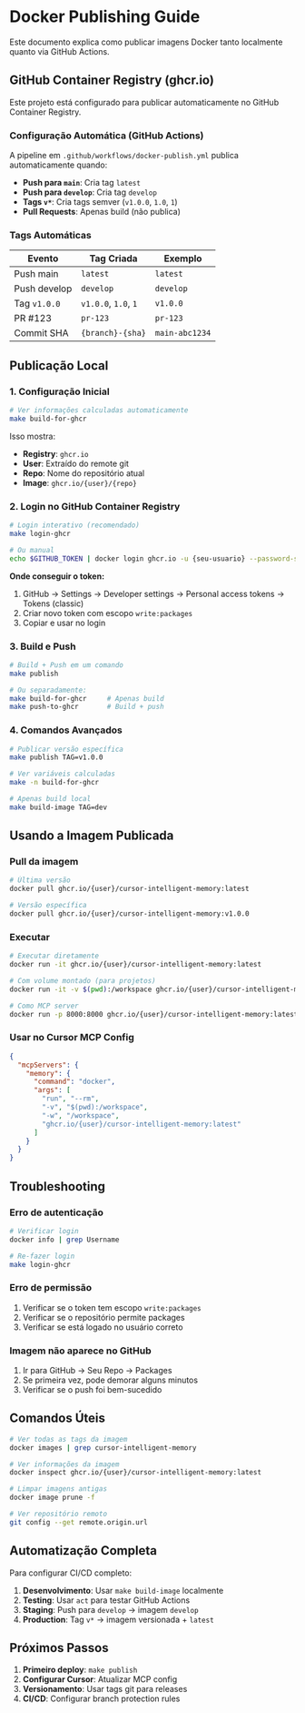 # Docker Publishing Guide

Este documento explica como publicar imagens Docker tanto localmente quanto via GitHub Actions.

## GitHub Container Registry (ghcr.io)

Este projeto está configurado para publicar automaticamente no GitHub Container Registry.

### Configuração Automática (GitHub Actions)

A pipeline em `.github/workflows/docker-publish.yml` publica automaticamente quando:

- **Push para `main`**: Cria tag `latest` 
- **Push para `develop`**: Cria tag `develop`
- **Tags `v*`**: Cria tags semver (`v1.0.0`, `1.0`, `1`)
- **Pull Requests**: Apenas build (não publica)

### Tags Automáticas

| Evento | Tag Criada | Exemplo |
|--------|------------|---------|
| Push main | `latest` | `latest` |
| Push develop | `develop` | `develop` |
| Tag `v1.0.0` | `v1.0.0`, `1.0`, `1` | `v1.0.0` |
| PR #123 | `pr-123` | `pr-123` |
| Commit SHA | `{branch}-{sha}` | `main-abc1234` |

## Publicação Local

### 1. Configuração Inicial

```bash
# Ver informações calculadas automaticamente
make build-for-ghcr
```

Isso mostra:
- **Registry**: `ghcr.io`
- **User**: Extraído do remote git
- **Repo**: Nome do repositório atual
- **Image**: `ghcr.io/{user}/{repo}`

### 2. Login no GitHub Container Registry

```bash
# Login interativo (recomendado)
make login-ghcr

# Ou manual
echo $GITHUB_TOKEN | docker login ghcr.io -u {seu-usuario} --password-stdin
```

**Onde conseguir o token:**
1. GitHub → Settings → Developer settings → Personal access tokens → Tokens (classic)
2. Criar novo token com escopo `write:packages`
3. Copiar e usar no login

### 3. Build e Push

```bash
# Build + Push em um comando
make publish

# Ou separadamente:
make build-for-ghcr     # Apenas build
make push-to-ghcr       # Build + push
```

### 4. Comandos Avançados

```bash
# Publicar versão específica
make publish TAG=v1.0.0

# Ver variáveis calculadas
make -n build-for-ghcr

# Apenas build local
make build-image TAG=dev
```

## Usando a Imagem Publicada

### Pull da imagem

```bash
# Última versão
docker pull ghcr.io/{user}/cursor-intelligent-memory:latest

# Versão específica
docker pull ghcr.io/{user}/cursor-intelligent-memory:v1.0.0
```

### Executar

```bash
# Executar diretamente
docker run -it ghcr.io/{user}/cursor-intelligent-memory:latest

# Com volume montado (para projetos)
docker run -it -v $(pwd):/workspace ghcr.io/{user}/cursor-intelligent-memory:latest

# Como MCP server
docker run -p 8000:8000 ghcr.io/{user}/cursor-intelligent-memory:latest
```

### Usar no Cursor MCP Config

```json
{
  "mcpServers": {
    "memory": {
      "command": "docker",
      "args": [
        "run", "--rm", 
        "-v", "$(pwd):/workspace", 
        "-w", "/workspace",
        "ghcr.io/{user}/cursor-intelligent-memory:latest"
      ]
    }
  }
}
```

## Troubleshooting

### Erro de autenticação

```bash
# Verificar login
docker info | grep Username

# Re-fazer login
make login-ghcr
```

### Erro de permissão

1. Verificar se o token tem escopo `write:packages`
2. Verificar se o repositório permite packages
3. Verificar se está logado no usuário correto

### Imagem não aparece no GitHub

1. Ir para GitHub → Seu Repo → Packages
2. Se primeira vez, pode demorar alguns minutos
3. Verificar se o push foi bem-sucedido

## Comandos Úteis

```bash
# Ver todas as tags da imagem
docker images | grep cursor-intelligent-memory

# Ver informações da imagem
docker inspect ghcr.io/{user}/cursor-intelligent-memory:latest

# Limpar imagens antigas
docker image prune -f

# Ver repositório remoto
git config --get remote.origin.url
```

## Automatização Completa

Para configurar CI/CD completo:

1. **Desenvolvimento**: Usar `make build-image` localmente
2. **Testing**: Usar `act` para testar GitHub Actions
3. **Staging**: Push para `develop` → imagem `develop`
4. **Production**: Tag `v*` → imagem versionada + `latest`

## Próximos Passos

1. **Primeiro deploy**: `make publish`
2. **Configurar Cursor**: Atualizar MCP config
3. **Versionamento**: Usar tags git para releases
4. **CI/CD**: Configurar branch protection rules 
